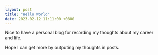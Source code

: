 ```yaml
---
layout: post
title: "Hello World"
date: 2023-02-12 11:11:00 +0800
---
```



Nice to have a personal blog for recording my thoughts about my career and life.

Hope I can get more by outputing my thoughts in posts.
